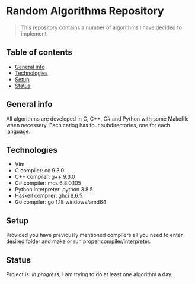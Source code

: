 # Random Algorithms Repository
> This repository contains a number of algorithms I have decided to implement. 

## Table of contents
* [General info](#general-info)
* [Technologies](#technologies)
* [Setup](#setup)
* [Status](#status)

## General info
All algorithms are developed in C, C++, C# and Python with some Makefile when necessery. Each catlog has four subdirectories, one for each language.

## Technologies
* Vim 
* C compiler: cc 9.3.0
* C++ compiler: g++ 9.3.0
* C# compiler: mcs 6.8.0.105
* Python interpreter: python 3.8.5
* Haskell compiler: ghci 8.6.5
* Go compiler: go 1.18 windows/amd64

## Setup
Provided you have previously mentioned compilers all you need to enter desired folder and make or run proper compiler/interpreter.

## Status
Project is: _in progress_, I am trying to do at least one algorithm a day.

